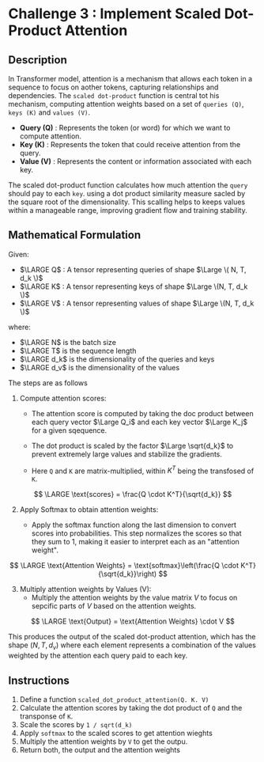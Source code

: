 
# Challenge 3 : Implement Scaled Dot-Product Attention

## Description

In Transformer model, attention is a mechanism that allows each token in a sequence to
focus on aother tokens, capturing relationships and dependencies. The `scaled dot-product`
function is central tot his mechanism, computing attention weights based on a set of
`queries (Q)`, `keys (K)` and `values (V)`.

- **Query (Q)** : Represents the token (or word) for which we want to compute attention.
- **Key (K)** : Represents the token that could receive attention from the query.
- **Value (V)** : Represents the content or information associated with each key.

The scaled dot-product function calculates how much attention the `query` should 
pay to each `key`. using a dot product similarity measure sacled by the square root
of the dimensionality. This scalling helps to keeps values within a manageable range,
improving gradient flow and training stability.

## Mathematical Formulation

Given:
-  $\LARGE Q$ : A tensor representing queries of shape $\Large \( N, T, d_k \)$
-  $\LARGE K$ : A tensor representing keys of shape $\Large \(N, T, d_k \)$
-  $\LARGE V$ : A tensor representing values of shape $\Large \(N, T, d_k \)$

where:

-  $\LARGE N$ is the batch size
-  $\LARGE T$ is the sequence length
-  $\LARGE d_k$ is the dimensionality of the queries and keys
-  $\LARGE d_v$ is the dimensionality of the values

The steps are as follows

1. Compute attention scores:

    - The attention score is computed by taking the doc product between each query
      vector $\Large Q_i$ and each key vector $\Large K_j$ for a given sqequence.

    - The dot product is scaled by the factor $\Large \sqrt{d_k}$ to  prevent extremely large
      values and stabilize the gradients.

    - Here `Q` and `K` are matrix-multiplied, within $K^T$ being the transfosed of `K`.

$$
\LARGE \text{scores} = \frac{Q \cdot K^T}{\sqrt{d_k}}
$$

2. Apply Softmax to obtain attention weights:

    - Apply the softmax function along the last dimension to convert scores into
    probabilities. This step normalizes the scores so that they sum to 1, making it
    easier to interpret each as an "attention weight".

$$
\LARGE \text{Attention Weights} = \text{softmax}\left(\frac{Q \cdot K^T}{\sqrt{d_k}}\right)  
$$

3. Multiply attention weights by Values (V):
    - Multiply the attention weights by the value matrix $V$ to focus on sepcific parts of $V$
    based on the attention weights. 

$$
\LARGE  \text{Output} = \text{Attention Weights} \cdot V 
$$

This produces the output of the scaled dot-product attention, which has the shape $(N, T, d_v)$
where each element represents a combination of the values weighted by the attention each query
paid to each key.

## Instructions

1. Define a function `scaled_dot_product_attention(Q. K. V)`
2. Calculate the attention scores by taking the dot product of `Q` and the transponse of `K`.
3. Scale the scores by `1 / sqrt(d_k)`
4. Apply `softmax` to the scaled scores to get attention wieghts
5. Multiply the attention weights by `V` to get the outpu.
6. Return both, the output and the attention weights




